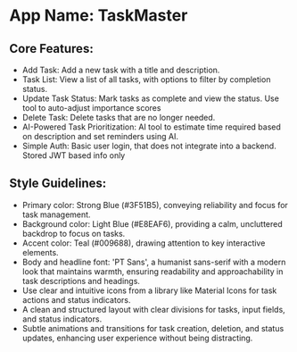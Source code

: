 # **App Name**: TaskMaster

## Core Features:

- Add Task: Add a new task with a title and description.
- Task List: View a list of all tasks, with options to filter by completion status.
- Update Task Status: Mark tasks as complete and view the status. Use tool to auto-adjust importance scores
- Delete Task: Delete tasks that are no longer needed.
- AI-Powered Task Prioritization: AI tool to estimate time required based on description and set reminders using AI.
- Simple Auth: Basic user login, that does not integrate into a backend. Stored JWT based info only

## Style Guidelines:

- Primary color: Strong Blue (#3F51B5), conveying reliability and focus for task management.
- Background color: Light Blue (#E8EAF6), providing a calm, uncluttered backdrop to focus on tasks.
- Accent color: Teal (#009688), drawing attention to key interactive elements.
- Body and headline font: 'PT Sans', a humanist sans-serif with a modern look that maintains warmth, ensuring readability and approachability in task descriptions and headings.
- Use clear and intuitive icons from a library like Material Icons for task actions and status indicators.
- A clean and structured layout with clear divisions for tasks, input fields, and status indicators.
- Subtle animations and transitions for task creation, deletion, and status updates, enhancing user experience without being distracting.